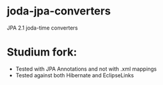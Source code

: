 joda-jpa-converters
===================

JPA 2.1 joda-time converters

Studium fork:
===================
 * Tested with JPA Annotations and not with .xml mappings
 * Tested against both Hibernate and EclipseLinks
